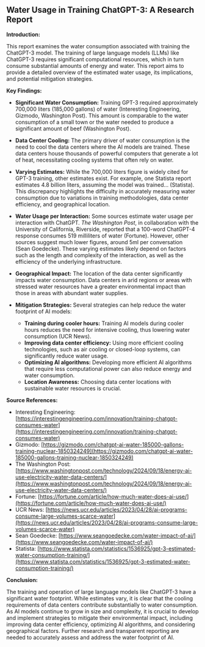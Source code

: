 ## Water Usage in Training ChatGPT-3: A Research Report

**Introduction:**

This report examines the water consumption associated with training the ChatGPT-3 model. The training of large language models (LLMs) like ChatGPT-3 requires significant computational resources, which in turn consume substantial amounts of energy and water. This report aims to provide a detailed overview of the estimated water usage, its implications, and potential mitigation strategies.

**Key Findings:**

*   **Significant Water Consumption:** Training GPT-3 required approximately 700,000 liters (185,000 gallons) of water (Interesting Engineering, Gizmodo, Washington Post). This amount is comparable to the water consumption of a small town or the water needed to produce a significant amount of beef (Washington Post).
*   **Data Center Cooling:** The primary driver of water consumption is the need to cool the data centers where the AI models are trained. These data centers house thousands of powerful computers that generate a lot of heat, necessitating cooling systems that often rely on water.
*   **Varying Estimates:** While the 700,000 liters figure is widely cited for GPT-3 training, other estimates exist. For example, one Statista report estimates 4.8 billion liters, assuming the model was trained... (Statista). This discrepancy highlights the difficulty in accurately measuring water consumption due to variations in training methodologies, data center efficiency, and geographical location.
*   **Water Usage per Interaction:** Some sources estimate water usage per interaction with ChatGPT. *The Washington Post*, in collaboration with the University of California, Riverside, reported that a 100-word ChatGPT-4 response consumes 519 milliliters of water (Fortune). However, other sources suggest much lower figures, around 5ml per conversation (Sean Goedecke). These varying estimates likely depend on factors such as the length and complexity of the interaction, as well as the efficiency of the underlying infrastructure.
*   **Geographical Impact:** The location of the data center significantly impacts water consumption. Data centers in arid regions or areas with stressed water resources have a greater environmental impact than those in areas with abundant water supplies.
*   **Mitigation Strategies:** Several strategies can help reduce the water footprint of AI models:

    *   **Training during cooler hours:** Training AI models during cooler hours reduces the need for intensive cooling, thus lowering water consumption (UCR News).
    *   **Improving data center efficiency:** Using more efficient cooling technologies, such as air cooling or closed-loop systems, can significantly reduce water usage.
    *   **Optimizing AI algorithms:** Developing more efficient AI algorithms that require less computational power can also reduce energy and water consumption.
    *   **Location Awareness:** Choosing data center locations with sustainable water resources is crucial.

**Source References:**

*   Interesting Engineering: [https://interestingengineering.com/innovation/training-chatgpt-consumes-water](https://interestingengineering.com/innovation/training-chatgpt-consumes-water)
*   Gizmodo: [https://gizmodo.com/chatgpt-ai-water-185000-gallons-training-nuclear-1850324249](https://gizmodo.com/chatgpt-ai-water-185000-gallons-training-nuclear-1850324249)
*   The Washington Post: [https://www.washingtonpost.com/technology/2024/09/18/energy-ai-use-electricity-water-data-centers/](https://www.washingtonpost.com/technology/2024/09/18/energy-ai-use-electricity-water-data-centers/)
*   Fortune: [https://fortune.com/article/how-much-water-does-ai-use/](https://fortune.com/article/how-much-water-does-ai-use/)
*   UCR News: [https://news.ucr.edu/articles/2023/04/28/ai-programs-consume-large-volumes-scarce-water](https://news.ucr.edu/articles/2023/04/28/ai-programs-consume-large-volumes-scarce-water)
*   Sean Goedecke: [https://www.seangoedecke.com/water-impact-of-ai/](https://www.seangoedecke.com/water-impact-of-ai/)
*   Statista: [https://www.statista.com/statistics/1536925/gpt-3-estimated-water-consumption-training/](https://www.statista.com/statistics/1536925/gpt-3-estimated-water-consumption-training/)

**Conclusion:**

The training and operation of large language models like ChatGPT-3 have a significant water footprint. While estimates vary, it is clear that the cooling requirements of data centers contribute substantially to water consumption. As AI models continue to grow in size and complexity, it is crucial to develop and implement strategies to mitigate their environmental impact, including improving data center efficiency, optimizing AI algorithms, and considering geographical factors. Further research and transparent reporting are needed to accurately assess and address the water footprint of AI.